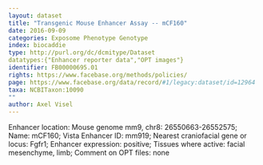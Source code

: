 ```yaml
---
layout: dataset  
title: "Transgenic Mouse Enhancer Assay -- mCF160"  
date: 2016-09-09  
categories: Exposome Phenotype Genotype  
index: biocaddie  
type: http://purl.org/dc/dcmitype/Dataset  
datatypes:{"Enhancer reporter data","OPT images"}  
identifier: FB00000695.01  
rights: https://www.facebase.org/methods/policies/  
page: https://www.facebase.org/data/record/#1/legacy:dataset/id=12964  
taxa: NCBITaxon:10090  
""  
author: Axel Visel
---
```

 Enhancer location: Mouse genome mm9, chr8: 26550663-26552575; Name: mCF160; Vista Enhancer ID: mm919; Nearest craniofacial gene or locus: Fgfr1; Enhancer expression: positive; Tissues where active: facial mesenchyme, limb; Comment on OPT files: none 
